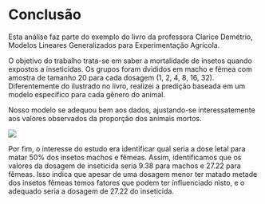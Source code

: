 # Conclusão

Esta análise faz parte do exemplo do livro da professora Clarice Demétrio, Modelos Lineares Generalizados para Experimentação Agrícola.

O objetivo do trabalho trata-se em saber a mortalidade de insetos quando expostos a inseticidas. Os grupos foram dvididos em macho e fêmea com amostra de tamanho 20 para cada dosagem (1, 2, 4, 8, 16, 32). Diferentemente do ilustrado no livro, realizei a predição baseada em um modelo específico para cada gênero do animal.

Nosso modelo se adequou bem aos dados, ajustando-se interessatemente aos valores observados da proporção dos animais mortos. 

![](https://raw.githubusercontent.com/alisondsl/RProjects/main/Regress%C3%A3o/MLG/Dose%20Letal/plot_glmbinomial.png)

Por fim, o interesse do estudo era identificar qual seria a dose letal para matar 50% dos insetos machos e fêmeas. Assim, identificamos que os valores da dosagem de inseticida seria 9.38 para machos e 27.22 para fêmeas. Isso indica que apesar de uma dosagem menor ter matado metade dos insetos fêmeas temos fatores que podem ter influenciado nisto, e o adequado seria a dosagem de 27.22 do inseticida. 
